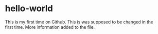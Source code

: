 # hello-world
This is my first time on Github.
This is was supposed to be changed in the first time. 
More information added to the file.
